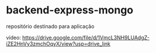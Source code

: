 # backend-express-mongo
repositório destinado para aplicação

vídeo: https://drive.google.com/file/d/1VmcL3NH9LUAdgZ-iZE2HnVy3zmchOqyX/view?usp=drive_link
